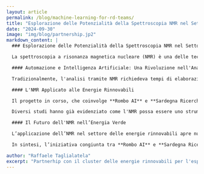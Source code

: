 ```yaml
---
layout: article
permalink: /blog/machine-learning-for-rd-teams/
title: "Esplorazione delle Potenzialità della Spettroscopia NMR nel Settore delle Energie Rinnovabili"
date: "2024-09-30"
image: "img/blog/partnership.jp2"
markdown_content: |
  ### Esplorazione delle Potenzialità della Spettroscopia NMR nel Settore delle Energie Rinnovabili

  La spettroscopia a risonanza magnetica nucleare (NMR) è una delle tecniche analitiche più avanzate e diffuse, utilizzata sia in ambito accademico che industriale. Grazie alla capacità di sfruttare l’interazione dei nuclei atomici con un campo magnetico, questa tecnica permette di ottenere informazioni dettagliate sulla struttura molecolare e sulla composizione chimica dei campioni, mantenendoli intatti durante l’analisi. Questo approccio non distruttivo ha portato alla sua applicazione in molteplici settori, e ora si guarda con interesse alle potenzialità dell'NMR nel campo delle energie rinnovabili.

  #### Automazione e Intelligenza Artificiale: Una Rivoluzione nell'Analisi NMR

  Tradizionalmente, l'analisi tramite NMR richiedeva tempi di elaborazione significativi e personale altamente qualificato. Tuttavia, l'introduzione dell'intelligenza artificiale (AI) ha rivoluzionato il modo in cui i dati vengono raccolti e interpretati. Grazie all'automatizzazione del processo di analisi con il supporto dell'AI, è possibile ridurre drasticamente il tempo necessario per ottenere risultati. L’intelligenza artificiale consente non solo di accelerare l'analisi ma anche di ridurre i costi operativi e di manutenzione, oltre a eliminare gran parte degli errori umani che possono insorgere durante il processo.

  #### L'NMR Applicato alle Energie Rinnovabili

  Il progetto in corso, che coinvolge **Rombo AI** e **Sardegna Ricerche**, mira a esplorare l'efficacia dell'NMR nel settore delle energie rinnovabili, indagando come questa tecnologia possa migliorare la caratterizzazione dei diversi vettori energetici, dai biocombustibili liquidi ad altre forme di energia sostenibile. 

  Diversi studi hanno già evidenziato come l'NMR possa essere uno strumento prezioso per l'analisi dettagliata dei biocombustibili, permettendo di esaminare la loro composizione chimica in modo accurato e rapido. Ora, l'obiettivo è capire se questa tecnica possa estendersi con successo anche ad altri tipi di vettori energetici, come l'idrogeno o i combustibili sintetici, fornendo informazioni cruciali per la loro ottimizzazione e utilizzo nelle microreti energetiche.

  #### Il Futuro dell'NMR nell’Energia Verde

  L’applicazione dell’NMR nel settore delle energie rinnovabili apre nuove prospettive per la gestione intelligente delle risorse energetiche. L’accuratezza nell’analisi dei combustibili e la possibilità di effettuare previsioni tramite l’uso dell’intelligenza artificiale potrebbero rivoluzionare il modo in cui vengono progettati e gestiti i sistemi energetici. Grazie a questo progetto, si sta esplorando un futuro in cui tecnologie avanzate come l’NMR, integrate con l’AI, possano offrire soluzioni sempre più innovative e sostenibili per il nostro pianeta.

  In sintesi, l’iniziativa congiunta tra **Rombo AI** e **Sardegna Ricerche** rappresenta un passo importante verso l’applicazione pratica della spettroscopia NMR per la transizione energetica, con l’obiettivo di migliorare la sostenibilità e l’efficienza nei processi legati alle energie rinnovabili."

author: "Raffaele Taglialatela"
excerpt: "Partnerhip con il cluster delle energie rinnovabili per l'esplorazione delle Potenzialità della Spettroscopia NMR..."
---
```

